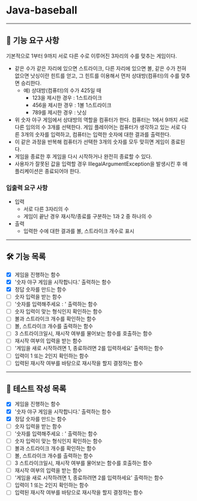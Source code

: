 # Java-baseball

***

## 🚀 기능 요구 사항
기본적으로 1부터 9까지 서로 다른 수로 이루어진 3자리의 수를 맞추는 게임이다.

- 같은 수가 같은 자리에 있으면 스트라이크, 다른 자리에 있으면 볼, 같은 수가 전혀 없으면 낫싱이란 힌트를 얻고, 그 힌트를 이용해서 먼저 상대방(컴퓨터)의 수를 맞추면 승리한다.
  - 예) 상대방(컴퓨터)의 수가 425일 때
    - 123을 제시한 경우 : 1스트라이크
    - 456을 제시한 경우 : 1볼 1스트라이크
    - 789를 제시한 경우 : 낫싱
- 위 숫자 야구 게임에서 상대방의 역할을 컴퓨터가 한다. 컴퓨터는 1에서 9까지 서로 다른 임의의 수 3개를 선택한다. 게임 플레이어는 컴퓨터가 생각하고 있는 서로 다른 3개의 숫자를 입력하고, 컴퓨터는 입력한 숫자에 대한 결과를 출력한다.
- 이 같은 과정을 반복해 컴퓨터가 선택한 3개의 숫자를 모두 맞히면 게임이 종료된다.
- 게임을 종료한 후 게임을 다시 시작하거나 완전히 종료할 수 있다.
- 사용자가 잘못된 값을 입력할 경우 IllegalArgumentException을 발생시킨 후 애플리케이션은 종료되어야 한다.

### 입출력 요구 사항
- 입력
  - 서로 다른 3자리의 수
  - 게임이 끝난 경우 재시작/종료를 구분하는 1과 2 중 하나의 수
- 출력
  - 입력한 수에 대한 결과를 볼, 스트라이크 개수로 표시

****

## 🛠 기능 목록
- [X] 게임을 진행하는 함수
- [X] '숫자 야구 게임을 시작합니다.' 출력하는 함수
- [X] 정답 숫자를 만드는 함수
- [ ] 숫자 입력을 받는 함수
- [ ] '숫자를 입력해주세요 : ' 출력하는 함수
- [ ] 숫자 입력이 맞는 형식인지 확인하는 함수
- [ ] 볼과 스트라이크 개수를 확인하는 함수
- [ ] 볼, 스트라이크 개수를 출력하는 함수
- [ ] 3 스트라이크일시, 재시작 여부를 물어보는 함수를 호출하는 함수
- [ ] 재시작 여부의 입력을 받는 함수
- [ ] '게임을 새로 시작하려면 1, 종료하려면 2를 입력하세요' 출력하는 함수
- [ ] 입력이 1 또는 2인지 확인하는 함수
- [ ] 입력된 재시작 여부를 바탕으로 재시작을 할지 결정하는 함수

***

## 🧪 테스트 작성 목록
- [X] 게임을 진행하는 함수
- [X] '숫자 야구 게임을 시작합니다.' 출력하는 함수
- [X] 정답 숫자를 만드는 함수
- [ ] 숫자 입력을 받는 함수
- [ ] '숫자를 입력해주세요 : ' 출력하는 함수
- [ ] 숫자 입력이 맞는 형식인지 확인하는 함수
- [ ] 볼과 스트라이크 개수를 확인하는 함수
- [ ] 볼, 스트라이크 개수를 출력하는 함수
- [ ] 3 스트라이크일시, 재시작 여부를 물어보는 함수를 호출하는 함수
- [ ] 재시작 여부의 입력을 받는 함수
- [ ] '게임을 새로 시작하려면 1, 종료하려면 2를 입력하세요' 출력하는 함수
- [ ] 입력이 1 또는 2인지 확인하는 함수
- [ ] 입력된 재시작 여부를 바탕으로 재시작을 할지 결정하는 함수